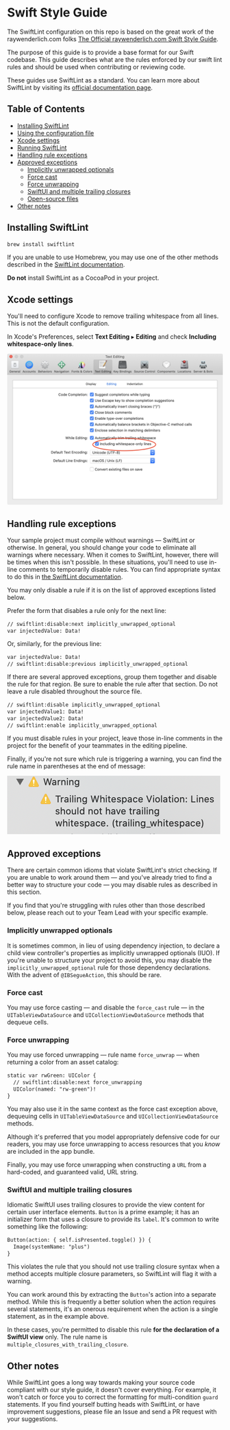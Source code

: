 # Swift Style Guide

The SwiftLint configuration on this repo is based on the great work of the raywenderlich.com folks [The Official raywenderlich.com Swift Style Guide](https://github.com/raywenderlich/swift-style-guide).

The purpose of this guide is to provide a base format for our Swift codebase. This guide describes what are the rules enforced by our swift lint rules and should be used when contributing or reviewing code. 

These guides use SwiftLint as a standard. You can learn more about SwiftLint by visiting its [official documentation page](https://github.com/realm/SwiftLint).

## Table of Contents

* [Installing SwiftLint](#installing-swiftlint)
* [Using the configuration file](#using-the-configuration-file)
* [Xcode settings](#xcode-settings)
* [Running SwiftLint](#running-swiftlint)
* [Handling rule exceptions](#handling-rule-exceptions)
* [Approved exceptions](#approved-exceptions)
	* [Implicitly unwrapped optionals](#implicitly-unwrapped-optionals)
	* [Force cast](#force-cast)
	* [Force unwrapping](#force-unwrapping)
	* [SwiftUI and multiple trailing closures](#swiftui-and-multiple-trailing-closures)
	* [Open-source files](#open-source-files)
* [Other notes](#other-notes)

## Installing SwiftLint


```bash
brew install swiftlint
```

If you are unable to use Homebrew, you may use one of the other methods described in the [SwiftLint documentation](https://github.com/realm/SwiftLint).

**Do not** install SwiftLint as a CocoaPod in your project.


## Xcode settings

You'll need to configure Xcode to remove trailing whitespace from all lines. This is not the default configuration.

In Xcode's Preferences, select **Text Editing** ▸ **Editing** and check **Including whitespace-only lines**. 

![](images/trailing-whitespace.png)

## Handling rule exceptions

Your sample project must compile without warnings — SwiftLint or otherwise. In general, you should change your code to eliminate all warnings where necessary. When it comes to SwiftLint, however, there will be times when this isn't possible. In these situations, you'll need to use in-line comments to temporarily disable rules. You can find appropriate syntax to do this in [the SwiftLint documentation](https://realm.github.io/SwiftLint/#disable-rules-in-code).

You may only disable a rule if it is on the list of approved exceptions listed below.

Prefer the form that disables a rule only for the next line:
```
// swiftlint:disable:next implicitly_unwrapped_optional
var injectedValue: Data!
```

Or, similarly, for the previous line:
```
var injectedValue: Data!
// swiftlint:disable:previous implicitly_unwrapped_optional
```

If there are several approved exceptions, group them together and disable the rule for that region. Be sure to enable the rule after that section. Do not leave a rule disabled throughout the source file.

```
// swiftlint:disable implicitly_unwrapped_optional
var injectedValue1: Data!
var injectedValue2: Data!
// swiftlint:enable implicitly_unwrapped_optional
```

If you must disable rules in your project, leave those in-line comments in the project for the benefit of your teammates in the editing pipeline.

Finally, if you're not sure which rule is triggering a warning, you can find the rule name in parentheses at the end of message:

![](images/swiftlint-warning.png)

## Approved exceptions

There are certain common idioms that violate SwiftLint's strict checking. If you are unable to work around them — and you've already tried to find a better way to structure your code — you may disable rules as described in this section.

If you find that you're struggling with rules other than those described below, please reach out to your Team Lead with your specific example.

### Implicitly unwrapped optionals

It is sometimes common, in lieu of using dependency injection, to declare a child view controller's properties as implicitly unwrapped optionals (IUO). If you're unable to structure your project to avoid this, you may disable the `implicitly_unwrapped_optional` rule for those dependency declarations. With the advent of `@IBSegueAction`, this should be rare.

### Force cast

You may use force casting — and disable the `force_cast` rule — in the `UITableViewDataSource` and `UICollectionViewDataSource` methods that dequeue cells.

### Force unwrapping

You may use forced unwrapping — rule name `force_unwrap` — when returning a color from an asset catalog:

```
static var rwGreen: UIColor {
  // swiftlint:disable:next force_unwrapping
  UIColor(named: "rw-green")!
}
```

You may also use it in the same context as the force cast exception above, dequeuing cells in `UITableViewDataSource` and `UICollectionViewDataSource` methods.

Although it's preferred that you model appropriately defensive code for our readers, you may use force unwrapping to access resources that you _know_ are included in the app bundle.

Finally, you may use force unwrapping when constructing a `URL` from a hard-coded, and guaranteed valid, URL string.

### SwiftUI and multiple trailing closures

Idiomatic SwiftUI uses trailing closures to provide the view content for certain user interface elements. `Button` is a prime example; it has an initializer form that uses a closure to provide its `label`. It's common to write something like the following:

```
Button(action: { self.isPresented.toggle() }) {
  Image(systemName: "plus")
}
```

This violates the rule that you should not use trailing closure syntax when a method accepts multiple closure parameters, so SwiftLint will flag it with a warning. 

You can work around this by extracting the `Button`'s action into a separate method. While this is frequently a better solution when the action requires several statements, it's an onerous requirement when the action is a single statement, as in the example above.

In these cases, you're permitted to disable this rule **for the declaration of a SwiftUI view** only. The rule name is `multiple_closures_with_trailing_closure`.

## Other notes

While SwiftLint goes a long way towards making your source code compliant with our style guide, it doesn't cover everything. For example, it won't catch or force you to correct the formatting for multi-condition `guard` statements. If you find yourself butting heads with SwiftLint, or have improvement suggestions, please file an Issue and send a PR request with your suggestions.